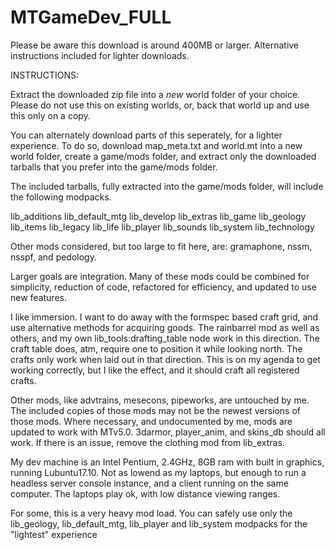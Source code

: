 # MTGameDev_FULL

Please be aware this download is around 400MB or larger.  Alternative instructions included for lighter downloads.

INSTRUCTIONS:

Extract the downloaded zip file into a *new* world folder of your choice.  Please do not use this on existing worlds, or, back that world up and use this only on a copy.

You can alternately download parts of this seperately, for a lighter experience.  To do so, download map_meta.txt and world.mt into a new world folder, create a game/mods folder, and extract only the downloaded tarballs that you prefer into the game/mods folder.

The included tarballs, fully extracted into the game/mods folder, will include the following modpacks.

lib_additions
lib_default_mtg
lib_develop
lib_extras
lib_game
lib_geology
lib_items
lib_legacy
lib_life
lib_player
lib_sounds
lib_system
lib_technology

Other mods considered, but too large to fit here, are:
gramaphone, nssm, nsspf, and pedology.

Larger goals are integration.  Many of these mods could be combined for simplicity, reduction of code, refactored for efficiency, and updated to use new features.

I like immersion.  I want to do away with the formspec based craft grid, and use alternative methods for acquiring goods.  The rainbarrel mod as well as others, and my own lib_tools:drafting_table node work in this direction.  The craft table does, atm, require one to position it while looking north.  The crafts only work when laid out in that direction.  This is on my agenda to get working correctly, but I like the effect, and it should craft all registered crafts.

Other mods, like advtrains, mesecons, pipeworks, are untouched by me.  The included copies of those mods may not be the newest versions of those mods.  Where necessary, and undocumented by me, mods are updated to work with MTv5.0.  3darmor, player_anim, and skins_db should all work.  If there is an issue, remove the clothing mod from lib_extras.

My dev machine is an Intel Pentium, 2.4GHz, 8GB ram with built in graphics, running Lubuntu17.10.   Not as lowend as my laptops, but enough to run a headless server console instance, and a client running on the same computer.  The laptops play ok, with low distance viewing ranges.

For some, this is a very heavy mod load.  You can safely use only the lib_geology, lib_default_mtg, lib_player and lib_system modpacks for the "lightest" experience

